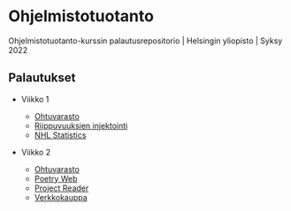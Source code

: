 # Ohjelmistotuotanto

Ohjelmistotuotanto-kurssin palautusrepositorio | Helsingin yliopisto | Syksy 2022

## Palautukset

- Viikko 1
  - [Ohtuvarasto](https://github.com/rikurauhala/ohtuvarasto)
  - [Riippuvuuksien injektointi](https://github.com/rikurauhala/ohjelmistotuotanto/tree/main/palautukset/viikko1/riippuvuuksien-injektointi-1)
  - [NHL Statistics](https://github.com/rikurauhala/ohjelmistotuotanto/tree/main/palautukset/viikko1/nhl-statistics-1)

- Viikko 2
  - [Ohtuvarasto](https://github.com/rikurauhala/ohtuvarasto)
  - [Poetry Web](https://github.com/rikurauhala/ohjelmistotuotanto/tree/main/palautukset/viikko2/poetry-web)
  - [Project Reader](https://github.com/rikurauhala/ohjelmistotuotanto/tree/main/palautukset/viikko2/project-reader)
  - [Verkkokauppa](https://github.com/rikurauhala/ohjelmistotuotanto/tree/main/palautukset/viikko2/verkkokauppa-1)
